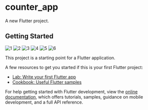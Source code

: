 # counter_app

A new Flutter project.

## Getting Started
![1](https://github.com/amisharamani/introduction_screen_flutter/assets/130687844/e68ca5ad-a9a9-4d9e-8e64-629632d8953d)
![2](https://github.com/amisharamani/introduction_screen_flutter/assets/130687844/ec9ca91a-bddf-4bce-8a91-52f69bca8c3b)
![3](https://github.com/amisharamani/introduction_screen_flutter/assets/130687844/0ce67ddd-ea07-4205-b6e6-3e1bfb2047ca)
![4](https://github.com/amisharamani/introduction_screen_flutter/assets/130687844/bf882b7e-2669-48e0-b1d4-491acdd52f67)
![5](https://github.com/amisharamani/introduction_screen_flutter/assets/130687844/5edcfe8b-bc88-4b02-9745-5b9d3691bd8a)
![6](https://github.com/amisharamani/introduction_screen_flutter/assets/130687844/5eaaeb70-9ab3-4666-8266-ad59eae2d42e)

This project is a starting point for a Flutter application.

A few resources to get you started if this is your first Flutter project:

- [Lab: Write your first Flutter app](https://docs.flutter.dev/get-started/codelab)
- [Cookbook: Useful Flutter samples](https://docs.flutter.dev/cookbook)

For help getting started with Flutter development, view the
[online documentation](https://docs.flutter.dev/), which offers tutorials,
samples, guidance on mobile development, and a full API reference.
